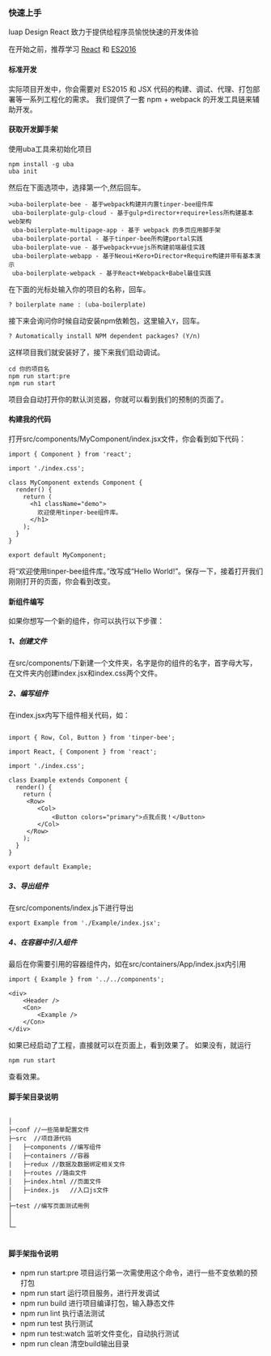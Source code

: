 ### 快速上手

Iuap Design React 致力于提供给程序员愉悦快速的开发体验


在开始之前，推荐学习 <a href="http://facebook.github.io/react">React</a> 和 <a href="http://www.nodeclass.com/api/ECMAScript6.html">ES2016</a>

#### 标准开发

实际项目开发中，你会需要对 ES2015 和 JSX 代码的构建、调试、代理、打包部署等一系列工程化的需求。 我们提供了一套 npm + webpack 的开发工具链来辅助开发。

#### 获取开发脚手架

使用uba工具来初始化项目

```
npm install -g uba
uba init
```
然后在下面选项中，选择第一个,然后回车。
```
>uba-boilerplate-bee - 基于webpack构建并内置tinper-bee组件库
 uba-boilerplate-gulp-cloud - 基于gulp+director+require+less所构建基本web架构
 uba-boilerplate-multipage-app - 基于 webpack 的多页应用脚手架
 uba-boilerplate-portal - 基于tinper-bee所构建portal实践
 uba-boilerplate-vue - 基于webpack+vuejs所构建前端最佳实践
 uba-boilerplate-webapp - 基于Neoui+Kero+Director+Require构建并带有基本演示
 uba-boilerplate-webpack - 基于React+Webpack+Babel最佳实践
```
在下面的光标处输入你的项目的名称，回车。
```
? boilerplate name : (uba-boilerplate)
```
接下来会询问你时候自动安装npm依赖包，这里输入`Y`，回车。
```
? Automatically install NPM dependent packages? (Y/n)
```
这样项目我们就安装好了，接下来我们启动调试。
```
cd 你的项目名
npm run start:pre
npm run start
```
项目会自动打开你的默认浏览器，你就可以看到我们的预制的页面了。

#### 构建我的代码

打开src/components/MyComponent/index.jsx文件，你会看到如下代码：
```
import { Component } from 'react';

import './index.css';

class MyComponent extends Component {
  render() {
    return (
      <h1 className="demo">
        欢迎使用tinper-bee组件库。
      </h1>
    );
  }
}

export default MyComponent;
```
将“欢迎使用tinper-bee组件库。”改写成“Hello World!”。保存一下，接着打开我们刚刚打开的页面，你会看到改变。

#### 新组件编写

如果你想写一个新的组件，你可以执行以下步骤：

##### 1、创建文件
在src/components/下新建一个文件夹，名字是你的组件的名字，首字母大写，在文件夹内创建index.jsx和index.css两个文件。

##### 2、编写组件

在index.jsx内写下组件相关代码，如：

```

import { Row, Col, Button } from 'tinper-bee';

import React, { Component } from 'react';

import './index.css';

class Example extends Component {
  render() {
    return (
     <Row>
        <Col>
            <Button colors="primary">点我点我！</Button>
        </Col>
     </Row>
    );
  }
}

export default Example;

```
##### 3、导出组件

在src/components/index.js下进行导出

```
export Example from './Example/index.jsx';
```

##### 4、在容器中引入组件

最后在你需要引用的容器组件内，如在src/containers/App/index.jsx内引用

```
import { Example } from '../../components';

<div>
    <Header />
    <Con>
        <Example />
    </Con>
</div>

```
如果已经启动了工程，直接就可以在页面上，看到效果了。
如果没有，就运行
```
npm run start
```
查看效果。

#### 脚手架目录说明

```

│
├─conf //一些简单配置文件
├─src  //项目源代码
│   ├─components //编写组件
│   ├─containers //容器
|   ├─redux //数据及数据绑定相关文件
|   ├─routes //路由文件
│   ├─index.html //页面文件
│   ├─index.js   //入口js文件
│
├─test //编写页面测试用例
│      
│
└─


```

#### 脚手架指令说明

- npm run start:pre 项目运行第一次需使用这个命令，进行一些不变依赖的预打包
- npm run start 运行项目服务，进行开发调试
- npm run build 进行项目编译打包，输入静态文件
- npm run lint 执行语法测试
- npm run test 执行测试
- npm run test:watch 监听文件变化，自动执行测试
- npm run clean 清空build输出目录
